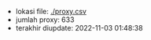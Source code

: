 - lokasi file: [./proxy.csv](/proxy.csv)
- jumlah proxy: 633
- terakhir diupdate: 2022-11-03 01:48:38
